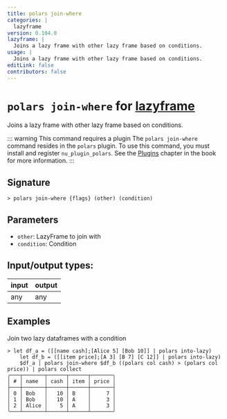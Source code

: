 ```yaml
---
title: polars join-where
categories: |
  lazyframe
version: 0.104.0
lazyframe: |
  Joins a lazy frame with other lazy frame based on conditions.
usage: |
  Joins a lazy frame with other lazy frame based on conditions.
editLink: false
contributors: false
---
```

<!-- This file is automatically generated. Please edit the command in https://github.com/nushell/nushell instead. -->

# `polars join-where` for [lazyframe](/commands/categories/lazyframe.md)

<div class='command-title'>Joins a lazy frame with other lazy frame based on conditions.</div>

::: warning This command requires a plugin
The `polars join-where` command resides in the `polars` plugin.
To use this command, you must install and register `nu_plugin_polars`.
See the [Plugins](/book/plugins.html) chapter in the book for more information.
:::


## Signature

```> polars join-where {flags} (other) (condition)```

## Parameters

 -  `other`: LazyFrame to join with
 -  `condition`: Condition


## Input/output types:

| input | output |
| ----- | ------ |
| any   | any    |
## Examples

Join two lazy dataframes with a condition
```nu
> let df_a = ([[name cash];[Alice 5] [Bob 10]] | polars into-lazy)
    let df_b = ([[item price];[A 3] [B 7] [C 12]] | polars into-lazy)
    $df_a | polars join-where $df_b ((polars col cash) > (polars col price)) | polars collect
╭───┬───────┬──────┬──────┬───────╮
│ # │ name  │ cash │ item │ price │
├───┼───────┼──────┼──────┼───────┤
│ 0 │ Bob   │   10 │ B    │     7 │
│ 1 │ Bob   │   10 │ A    │     3 │
│ 2 │ Alice │    5 │ A    │     3 │
╰───┴───────┴──────┴──────┴───────╯

```
